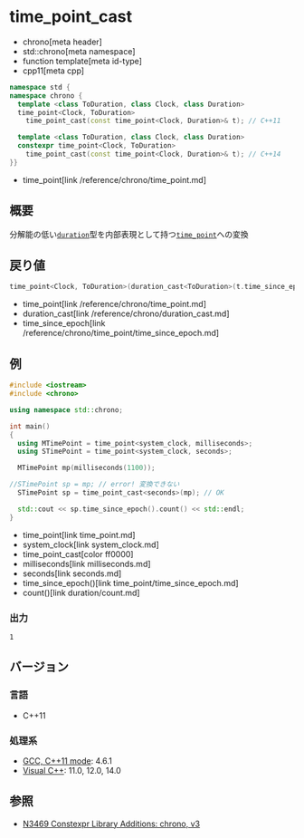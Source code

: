 # time_point_cast
* chrono[meta header]
* std::chrono[meta namespace]
* function template[meta id-type]
* cpp11[meta cpp]

```cpp
namespace std {
namespace chrono {
  template <class ToDuration, class Clock, class Duration>
  time_point<Clock, ToDuration>
    time_point_cast(const time_point<Clock, Duration>& t); // C++11

  template <class ToDuration, class Clock, class Duration>
  constexpr time_point<Clock, ToDuration>
    time_point_cast(const time_point<Clock, Duration>& t); // C++14
}}
```
* time_point[link /reference/chrono/time_point.md]

## 概要
分解能の低い[`duration`](/reference/chrono/duration.md)型を内部表現として持つ[`time_point`](/reference/chrono/time_point.md)への変換


## 戻り値
```cpp
time_point<Clock, ToDuration>(duration_cast<ToDuration>(t.time_since_epoch()));
```
* time_point[link /reference/chrono/time_point.md]
* duration_cast[link /reference/chrono/duration_cast.md]
* time_since_epoch[link /reference/chrono/time_point/time_since_epoch.md]

## 例
```cpp example
#include <iostream>
#include <chrono>

using namespace std::chrono;

int main()
{
  using MTimePoint = time_point<system_clock, milliseconds>;
  using STimePoint = time_point<system_clock, seconds>;

  MTimePoint mp(milliseconds(1100));

//STimePoint sp = mp; // error! 変換できない
  STimePoint sp = time_point_cast<seconds>(mp); // OK

  std::cout << sp.time_since_epoch().count() << std::endl;
}
```
* time_point[link time_point.md]
* system_clock[link system_clock.md]
* time_point_cast[color ff0000]
* milliseconds[link milliseconds.md]
* seconds[link seconds.md]
* time_since_epoch()[link time_point/time_since_epoch.md]
* count()[link duration/count.md]

### 出力
```
1
```

## バージョン
### 言語
- C++11

### 処理系
- [GCC, C++11 mode](/implementation.md#gcc): 4.6.1
- [Visual C++](/implementation.md#visual_cpp): 11.0, 12.0, 14.0

## 参照
- [N3469 Constexpr Library Additions: chrono, v3](http://www.open-std.org/jtc1/sc22/wg21/docs/papers/2012/n3469.html)

